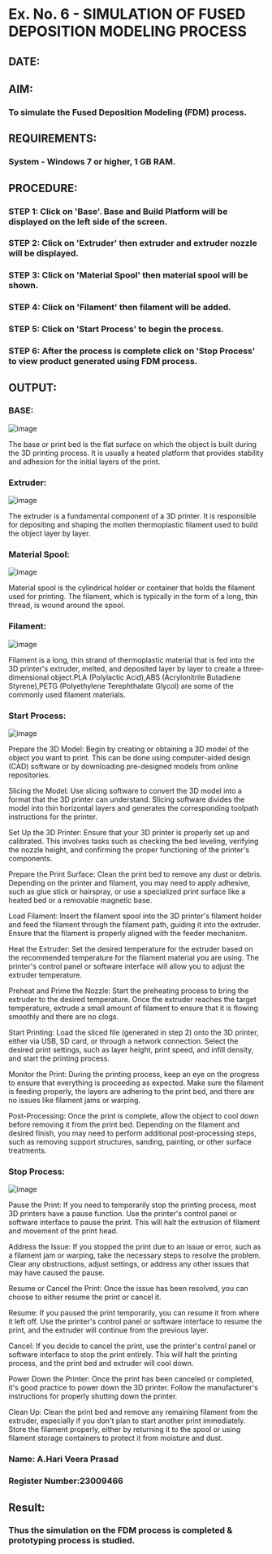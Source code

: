 # Ex. No. 6 - SIMULATION OF FUSED DEPOSITION MODELING PROCESS

## DATE: 
## AIM:
### To simulate the Fused Deposition Modeling (FDM) process.

## REQUIREMENTS:
### System - Windows 7 or higher, 1 GB RAM.

## PROCEDURE:
### STEP 1: Click on 'Base'. Base and Build Platform will be displayed on the left side of the screen.
### STEP 2: Click on 'Extruder' then extruder and extruder nozzle will be displayed.
### STEP 3: Click on 'Material Spool' then material spool will be shown.
### STEP 4: Click on 'Filament' then filament will be added.
### STEP 5: Click on 'Start Process' to begin the process.
### STEP 6: After the process is complete click on 'Stop Process' to view product generated using FDM process.

## OUTPUT:

### BASE:
![image](https://github.com/Hariveeraprasad-2006/Ex.-No---6.-SIMULATION-OF-FUSED-DEPOSITION-MODELING-PROCESS/assets/145049988/1b72dfc8-bb96-4b16-a48d-19241a91f8cc)

The base or print bed is the flat surface on which the object is built during the 3D printing process.
It is usually a heated platform that provides stability and adhesion for the initial layers of the print.

### Extruder:
![image](https://github.com/Hariveeraprasad-2006/Ex.-No---6.-SIMULATION-OF-FUSED-DEPOSITION-MODELING-PROCESS/assets/145049988/c4ace46c-1e33-4d5d-a4c0-d938c8084426)

The extruder is a fundamental component of a 3D printer. It is responsible for depositing and shaping the molten
thermoplastic filament used to build the object layer by layer.

### Material Spool:
![image](https://github.com/Hariveeraprasad-2006/Ex.-No---6.-SIMULATION-OF-FUSED-DEPOSITION-MODELING-PROCESS/assets/145049988/e9675007-0bf0-429e-b2a9-b307e0481233)

Material spool is the cylindrical holder or container that holds the filament used for printing. The filament, 
which is typically in the form of a long, thin thread, is wound around the spool.

### Filament:
![image](https://github.com/Hariveeraprasad-2006/Ex.-No---6.-SIMULATION-OF-FUSED-DEPOSITION-MODELING-PROCESS/assets/145049988/5938442f-4142-4655-aa1c-1f85430903d7)

Filament is a long, thin strand of thermoplastic material that is fed into the 3D printer's extruder, melted, and deposited 
layer by layer to create a three-dimensional object.PLA (Polylactic Acid),ABS (Acrylonitrile Butadiene Styrene),PETG (Polyethylene Terephthalate Glycol) 
are some of the commonly used filament materials.
### Start Process:
![image](https://github.com/Hariveeraprasad-2006/Ex.-No---6.-SIMULATION-OF-FUSED-DEPOSITION-MODELING-PROCESS/assets/145049988/372a9116-4e80-48ff-b489-0328b8c7b637)

Prepare the 3D Model: Begin by creating or obtaining a 3D model of the object you want to print. 
This can be done using computer-aided design (CAD) software or by downloading pre-designed models
from online repositories.

Slicing the Model: Use slicing software to convert the 3D model into a format that the 3D printer can understand. 
Slicing software divides the model into thin horizontal layers and generates the corresponding toolpath instructions for the printer.

Set Up the 3D Printer: Ensure that your 3D printer is properly set up and calibrated. This involves tasks such as checking 
the bed leveling, verifying the nozzle height, and confirming the proper functioning of the printer's components.

Prepare the Print Surface: Clean the print bed to remove any dust or debris. Depending on the printer and filament, 
you may need to apply adhesive, such as glue stick or hairspray, or use a specialized print surface like a heated
bed or a removable magnetic base.

Load Filament: Insert the filament spool into the 3D printer's filament holder and feed the filament through the filament path,
guiding it into the extruder. Ensure that the filament is properly aligned with the feeder mechanism.

Heat the Extruder: Set the desired temperature for the extruder based on the recommended temperature for the filament material
you are using. The printer's control panel or software interface will allow you to adjust the extruder temperature.

Preheat and Prime the Nozzle: Start the preheating process to bring the extruder to the desired temperature.
Once the extruder reaches the target temperature, extrude a small amount of filament to ensure that it is flowing 
smoothly and there are no clogs.

Start Printing: Load the sliced file (generated in step 2) onto the 3D printer, either via USB, SD card, or through 
a network connection. Select the desired print settings, such as layer height, print speed, and infill density,
and start the printing process.

Monitor the Print: During the printing process, keep an eye on the progress to ensure that everything is proceeding as expected.
Make sure the filament is feeding properly, the layers are adhering to the print bed, and there are no issues like filament jams or warping.

Post-Processing: Once the print is complete, allow the object to cool down before removing it from the print bed.
Depending on the filament and desired finish, you may need to perform additional post-processing steps, such as 
removing support structures, sanding, painting, or other surface treatments.

### Stop Process:
![image](https://github.com/Hariveeraprasad-2006/Ex.-No---6.-SIMULATION-OF-FUSED-DEPOSITION-MODELING-PROCESS/assets/145049988/cdad8b88-2878-4fca-b8b1-4e5d171f064e)

Pause the Print: If you need to temporarily stop the printing process, most 3D printers have a pause function. 
Use the printer's control panel or software interface to pause the print. This will halt the extrusion of filament
and movement of the print head.

Address the Issue: If you stopped the print due to an issue or error, such as a filament jam or warping,
take the necessary steps to resolve the problem. Clear any obstructions, adjust settings, or address any
other issues that may have caused the pause.

Resume or Cancel the Print: Once the issue has been resolved, you can choose to either resume the print or cancel it.

Resume: If you paused the print temporarily, you can resume it from where it left off. Use the printer's control
panel or software interface to resume the print, and the extruder will continue from the previous layer.

Cancel: If you decide to cancel the print, use the printer's control panel or software interface to stop the print entirely.
This will halt the printing process, and the print bed and extruder will cool down.

Power Down the Printer: Once the print has been canceled or completed, it's good practice to power down the 3D printer. 
Follow the manufacturer's instructions for properly shutting down the printer.

Clean Up: Clean the print bed and remove any remaining filament from the extruder, especially if you don't plan to
start another print immediately. Store the filament properly, either by returning it to the spool or using filament storage
containers to protect it from moisture and dust.


### Name: A.Hari Veera Prasad

### Register Number:23009466

## Result:
### Thus the simulation on the FDM process is completed & prototyping process is studied.
